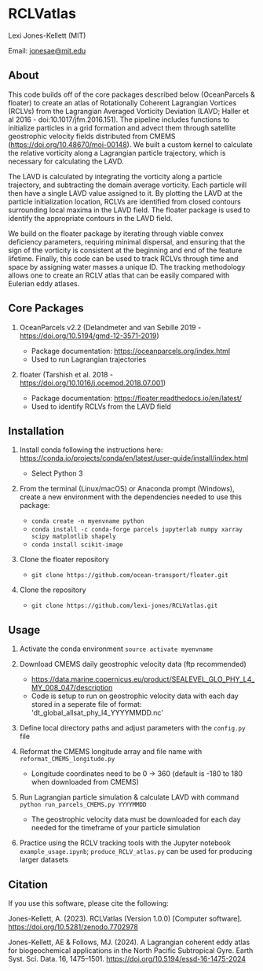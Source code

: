 # RCLVatlas

Lexi Jones-Kellett (MIT)

Email: jonesae@mit.edu


## About

This code builds off of the core packages described below (OceanParcels & floater) to create an atlas of Rotationally Coherent Lagrangian Vortices (RCLVs) from the Lagrangian Averaged Vorticity Deviation (LAVD; Haller et al 2016 - doi:10.1017/jfm.2016.151). The pipeline includes functions to initialize particles in a grid formation and advect them through satellite geostrophic velocity fields distributed from CMEMS (https://doi.org/10.48670/moi-00148). We built a custom kernel to calculate the relative vorticity along a Lagrangian particle trajectory, which is necessary for calculating the LAVD.

The LAVD is calculated by integrating the vorticity along a particle trajectory, and subtracting the domain average vorticity. Each particle will then have a single LAVD value assigned to it. By plotting the LAVD at the particle initialization location, RCLVs are identified from closed contours surrounding local maxima in the LAVD field. The floater package is used to identify the appropriate contours in the LAVD field. 

We build on the floater package by iterating through viable convex deficiency parameters, requiring minimal dispersal, and ensuring that the sign of the vorticity is consistent at the beginning and end of the feature lifetime. Finally, this code can be used to track RCLVs through time and space by assigning water masses a unique ID. The tracking methodology allows one to create an RCLV atlas that can be easily compared with Eulerian eddy atlases. 

## Core Packages

1. OceanParcels v2.2 (Delandmeter and van Sebille 2019 - https://doi.org/10.5194/gmd-12-3571-2019)
	- Package documentation: https://oceanparcels.org/index.html
	- Used to run Lagrangian trajectories

2. floater (Tarshish et al. 2018 - https://doi.org/10.1016/j.ocemod.2018.07.001)
	- Package documentation: https://floater.readthedocs.io/en/latest/
	- Used to identify RCLVs from the LAVD field

## Installation

1. Install conda following the instructions here: https://conda.io/projects/conda/en/latest/user-guide/install/index.html
	- Select Python 3

2. From the terminal (Linux/macOS) or Anaconda prompt (Windows), create a new environment with the dependencies needed to use this package:
	- `conda create -n myenvname python`
	- `conda install -c conda-forge parcels jupyterlab numpy xarray scipy matplotlib shapely`
	- `conda install scikit-image`

3. Clone the floater repository
	- `git clone https://github.com/ocean-transport/floater.git`

3. Clone the repository
	- `git clone https://github.com/lexi-jones/RCLVatlas.git`

## Usage

1. Activate the conda environment
    `source activate myenvname`

2. Download CMEMS daily geostrophic velocity data (ftp recommended)
    - https://data.marine.copernicus.eu/product/SEALEVEL_GLO_PHY_L4_MY_008_047/description
    - Code is setup to run on geostrophic velocity data with each day stored in a seperate file of format: 'dt_global_allsat_phy_l4_YYYYMMDD.nc'

3. Define local directory paths and adjust parameters with the `config.py` file

4. Reformat the CMEMS longitude array and file name with `reformat_CMEMS_longitude.py`
    - Longitude coordinates need to be 0 -> 360 (default is -180 to 180 when downloaded from CMEMS)

4. Run Lagrangian particle simulation & calculate LAVD with command `python run_parcels_CMEMS.py YYYYMMDD`
    - The geostrophic velocity data must be downloaded for each day needed for the timeframe of your particle simulation
    
5. Practice using the RCLV tracking tools with the Jupyter notebook `example_usage.ipynb`; `produce_RCLV_atlas.py` can be used
   for producing larger datasets 

## Citation

If you use this software, please cite the following:

Jones-Kellett, A. (2023). RCLVatlas (Version 1.0.0) [Computer software]. https://doi.org/10.5281/zenodo.7702978

Jones-Kellett, AE & Follows, MJ. (2024). A Lagrangian coherent eddy atlas for biogeochemical applications in the North Pacific Subtropical Gyre. Earth Syst. Sci. Data. 16, 1475–1501. https://doi.org/10.5194/essd-16-1475-2024


